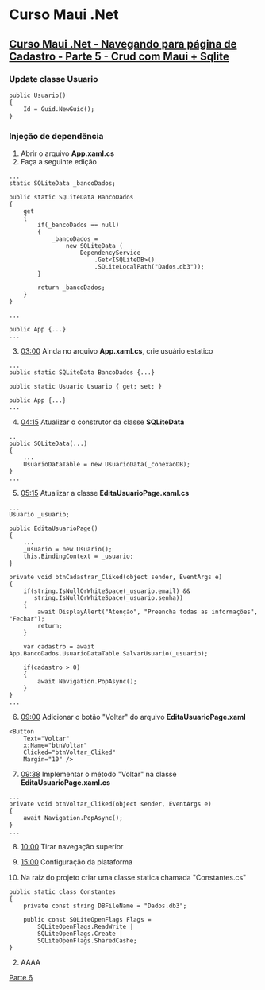 # Curso Maui .Net

## [Curso Maui .Net - Navegando para página de Cadastro - Parte 5 - Crud com Maui + Sqlite](https://youtu.be/II90YWU2dKU?si=WVJkUh33OUmYvx8K)

### Update classe Usuario

```
public Usuario()
{
    Id = Guid.NewGuid();
}
```

### Injeção de dependência

1. Abrir o arquivo **App.xaml.cs**
2. Faça a seguinte edição

```
...
static SQLiteData _bancoDados;

public static SQLiteData BancoDados
{
    get
    {
        if(_bancoDados == null)
        {
            _bancoDados =
                new SQLiteData (
                    DependencyService
                        .Get<ISQLiteDB>()
                        .SQLiteLocalPath("Dados.db3"));
        }

        return _bancoDados;
    }
}

...

public App {...}
...
```

3. [03:00](https://youtu.be/II90YWU2dKU?t=185) Ainda no arquivo **App.xaml.cs**, crie usuário estatico

```
...
public static SQLiteData BancoDados {...}

public static Usuario Usuario { get; set; }

public App {...}
...
```

4. [04:15](https://youtu.be/II90YWU2dKU?t=257) Atualizar o construtor da classe **SQLiteData**

```
..
public SQLiteData(...)
{
    ...
    UsuarioDataTable = new UsuarioData(_conexaoDB);
}
...
```

5. [05:15](https://youtu.be/II90YWU2dKU?t=316) Atualizar a classe **EditaUsuarioPage.xaml.cs**

```
...
Usuario _usuario;

public EditaUsuarioPage()
{
    ...
    _usuario = new Usuario();
    this.BindingContext = _usuario;
}

private void btnCadastrar_Cliked(object sender, EventArgs e)
{
    if(string.IsNullOrWhiteSpace(_usuario.email) &&
       string.IsNullOrWhiteSpace(_usuario.senha))
    {
        await DisplayAlert("Atenção", "Preencha todas as informações", "Fechar");
        return;
    }

    var cadastro = await App.BancoDados.UsuarioDataTable.SalvarUsuario(_usuario);

    if(cadastro > 0)
    {
        await Navigation.PopAsync();
    }
}
...
```

6. [09:00](https://youtu.be/II90YWU2dKU?t=551) Adicionar o botão "Voltar" do arquivo **EditaUsuarioPage.xaml**

```
<Button 
    Text="Voltar" 
    x:Name="btnVoltar" 
    Clicked="btnVoltar_Cliked"
    Margin="10" />
```

7. [09:38](https://youtu.be/II90YWU2dKU?t=578) Implementar o método "Voltar" na classe **EditaUsuarioPage.xaml.cs**

```
...
private void btnVoltar_Cliked(object sender, EventArgs e)
{
    await Navigation.PopAsync();
}
...
```

8. [10:00](https://youtu.be/II90YWU2dKU?t=610) Tirar navegação superior

9. [15:00](https://youtu.be/II90YWU2dKU?t=933) Configuração da plataforma

1. Na raiz do projeto criar uma classe statica chamada "Constantes.cs"

```
public static class Constantes
{
    private const string DBFileName = "Dados.db3";

    public const SQLiteOpenFlags Flags = 
        SQLiteOpenFlags.ReadWrite |
        SQLiteOpenFlags.Create |
        SQLiteOpenFlags.SharedCashe;
}
```

2. AAAA

[Parte 6](curso-maui-net-p6.md)

<!--
# Curso Maui .Net
## Curso Maui .Net - Navegando para página de Cadastro - Parte 5 - Crud com Maui + Sqlite
### Configuração da plataforma
#### Classe Constantes
-->